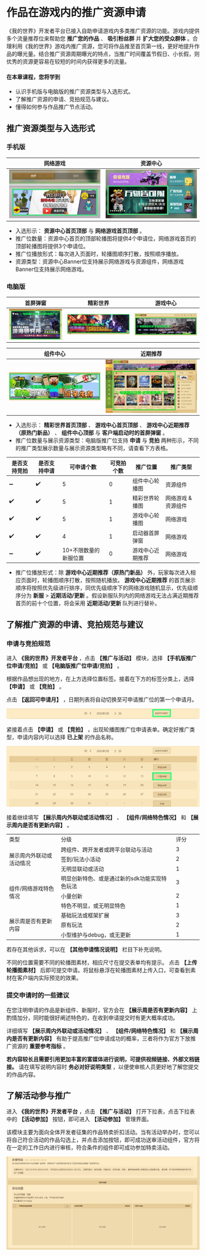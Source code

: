# 作品在游戏内的推广资源申请

《我的世界》开发者平台已接入自助申请游戏内多类推广资源的功能。游戏内提供多个流量推荐位来帮助您 **推广您的作品** 、 **吸引粉丝群** 并 **扩大您的受众群体** 。合理利用《我的世界》游戏内推广资源，您可将作品推至首页第一线，更好地提升作品的曝光量。结合推广资源周期曝光的特点，当推广时间覆盖节假日、小长假，则优秀的资源更容易在较短的时间内获得更多的流量。



#### 在本章课程，您将学到

- 认识手机版与电脑版的推广资源类型与入选形式。
- 了解推广资源的申请、竞拍规范与建议。
- 懂得如何参与作品推广节点活动。



## 推广资源类型与入选形式

### 手机版

| 网络游戏                                     | 资源中心                                     |
| -------------------------------------------- | -------------------------------------------- |
| ![微信图片_20221118112948](./images/3_0.png) | ![微信图片_20221118112724](./images/3_1.png) |

- 入选形示： **资源中心首页顶部** 与 **网络游戏首页顶部** 。
- 推广位数量：资源中心首页的顶部轮播图将提供4个申请位，网络游戏首页的顶部轮播图将提供3个申请位。
- 推广位播放形式：每次进入页面时，轮播图顺序打散，按照顺序播放。
- 资源类型：资源中心Banner位支持展示网络游戏与资源组件，网络游戏Banner位支持展示网络游戏。



### 电脑版

| 首屏弹窗                 | 精彩世界                 | 游戏中心                 |
| ------------------------ | ------------------------ | ------------------------ |
| ![img](./images/3_2.png) | ![img](./images/3_3.png) | ![img](./images/3_4.png) |

| 组件中心                 | 近期推荐                 |
| ------------------------ | ------------------------ |
| ![img](./images/3_8.png) | ![img](./images/3_9.png) |

- 入选形示： **精彩世界首页顶部** 、 **游戏中心首页顶部** 、 **游戏中心近期推荐（原热门新品）** 、 **组件中心顶部** 与 **客户端启动时的首屏弹窗** 。
- 推广位数量与展示资源类型：电脑版推广位支持 **申请** 与 **竞拍** 两种形示，不同的推广类型展示数量与展示资源类型略有不同，请查看下方表格。

| 是否支持竞拍 | 是否支持申请 | 可申请个数            | 可竞拍个数 | 推广位置         | 推广类型            |
| ------------ | ------------ | --------------------- | ---------- | ---------------- | ------------------- |
| ➖            | ✔️            | 5                     | 0          | 组件中心轮播图   | 资源组件            |
| ✔️            | ✔️            | 5                     | 1          | 精彩世界轮播图   | 网络游戏 & 资源组件 |
| ✔️            | ✔️            | 5                     | 1          | 游戏中心轮播图   | 网络游戏            |
| ✔️            | ✔️            | 4                     | 1          | 启动器首屏弹窗   | 网络游戏            |
| ➖            | ✔️            | 10+不限数量的新服位置 | 0          | 游戏中心近期推荐 | 网络游戏            |

- 推广位播放形式：除 **游戏中心近期推荐（原热门新品）** 外，玩家每次进入相应页面时，轮播图顺序打散，按照随机播放。 **游戏中心近期推荐** 的首页展示顺序将按照优先级进行排序，同优先级顺序下的网络游戏随机显示，优先级顺序分为 **新服** > **近期活动/更新** 。假设新服队列内的网络游戏无法占满近期推荐首页的前十个位置，将会采用 **近期活动/更新** 队列进行替补。



## 了解推广资源的申请、竞拍规范与建议

### 申请与竞拍规范

进入 **《我的世界》开发者平台** ，点击 **【推广与活动】** 模块，选择 **【手机版推广位申请/竞拍】** 或 **【电脑版推广位申请/竞拍】** 。

根据作品想出现的地方，在上方选择位置标签。接着在下方的标签分类上，选择 **【申请】** 或 **【竞拍】** 。

点击 **【返回可申请月】** ，日期列表将自动切换至可申请推广位的第一个申请月。

![下载](./images/3_5.jpg)

紧接着点击 **【申请】** 或 **【竞拍】** ，出现轮播图推广位申请表单。确定好推广类型，申请内容内可以选择 **已上架** 的作品名称。

![原图](./images/3_6.jpg)

接着继续填写 **【展示周内外联动或活动情况】** 、 **【组件/网络特色情况】** 和 **【展示周内是否有更新内容】** 。

<table style="border-collapse: collapse; width: 100%;" border="0" width="1091" cellspacing="0" cellpadding="0">
<tbody>
<tr style="height: 16.50pt;">
<td class="et2" style="height: 16.50pt; width: 123.75pt;" width="165" height="22">类型</td>
<td class="et2" style="width: 288.00pt;" width="384">分级</td>
<td class="et2" style="width: 54.00pt;" width="72">评分</td>
</tr>
<tr style="height: 16.50pt;">
<td class="et3" style="height: 49.50pt; width: 123.75pt;" rowspan="3" width="165" height="66">展示周内外联动或活动情况</td>
<td class="et2">跨组件、跨开发者或跨平台联动与活动</td>
<td class="et2">3</td>
</tr>
<tr style="height: 16.50pt;">
<td class="et2">签到/玩法小活动</td>
<td class="et2">2</td>
</tr>
<tr style="height: 16.50pt;">
<td class="et2">无明显联动或活动</td>
<td class="et2">1</td>
</tr>
<tr style="height: 16.50pt;">
<td class="et3" style="height: 49.50pt; width: 123.75pt;" rowspan="3" width="165" height="66">组件/网络游戏特色情况</td>
<td class="et2">明显创新特色、或是通过新的sdk功能实现特色玩法</td>
<td class="et2">3</td>
</tr>
<tr style="height: 16.50pt;">
<td class="et2">小量创新</td>
<td class="et2">2</td>
</tr>
<tr style="height: 16.50pt;">
<td class="et2">特色不明显，或无明显特色</td>
<td class="et2">1</td>
</tr>
<tr style="height: 16.50pt;">
<td class="et3" style="height: 49.50pt; width: 123.75pt;" rowspan="3" width="165" height="66">展示周是否有更新内容</td>
<td class="et2">基础玩法或框架扩展</td>
<td class="et2">3</td>
</tr>
<tr style="height: 16.50pt;">
<td class="et2">原有玩法</td>
<td class="et2">2</td>
</tr>
<tr style="height: 16.50pt;">
<td class="et2">小型维护与debug，或无更新</td>
<td class="et2">1</td>
</tr>
</tbody>
</table>

若存在其他诉求，可以在 **【其他申请情况说明】** 栏目下补充说明。

不同的位置需要不同的轮播图素材，相应尺寸在提交表单均有提示。 点击 **【上传轮播图素材】** 后即可提交申请。将鼠标悬浮在轮播图素材上传入口，可查看到素材在客户端内实际预览的效果。



### 提交申请时的一些建议

在您注明申请的作品是新组件、新服时，官方会在 **【展示周是否有更新内容】** 上酌情加分，同时能很好阐述特色的，在收到申请提交时有更大概率成功。

详细填写 **【展示周内外联动或活动情况】** 、 **【组件/网络特色情况】** 和 **【展示周内是否有更新内容】** 有助于提高推广位申请成功的概率，三者将作为官方下放推广资源的 **重要参考指标** 。

**若内容较长且需要引用更加丰富的富媒体进行说明，可提供视频链接、外部文档链接。** 请在填写说明内容时 **务必对好说明类型** ，以便使审核人员更好地了解您提交的作品内容。



## 了解活动参与推广

进入 **《我的世界》开发者平台** ，点击 **【推广与活动】** 打开下拉表，点击下拉表中的 **【活动参加】** 按钮，即可进入 **【活动参加】** 管理界面。

该模块主要为面向全体开发者征集的作品特卖折扣活动。当有活动举办时，您可以将自己符合活动的作品勾选上，并点击添加按钮，即可成功送审活动组件，官方将在一定的工作日内进行审核，符合条件的组件即可成功参加特卖活动。

![70](./images/3_7.png)